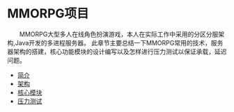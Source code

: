 # MMORPG项目
&emsp;&emsp;MMORPG大型多人在线角色扮演游戏，本人在实际工作中采用的分区分服架构,Java开发的多进程服务器。
此章节主要总结一下MMORPG常用的技术，服务器架构的搭建，核心功能模块的设计编写以及怎样进行压力测试以保证承载，延迟问题。  
- [简介](MMORPG项目/简介.md)
- [架构](MMORPG项目/服务器架构.md)
- [核心模块](MMORPG项目/核心模块.md)
- [压力测试](MMORPG项目/压测客户端.md)

